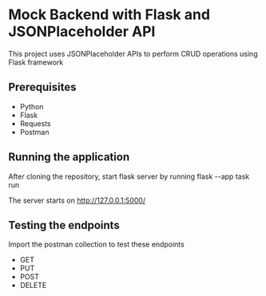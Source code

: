 # Mock Backend with Flask and JSONPlaceholder API
This project uses JSONPlaceholder APIs to perform CRUD operations using Flask framework 

## Prerequisites
- Python 
- Flask
- Requests
- Postman

## Running the application
After cloning the repository, start flask server by running
flask --app task run

The server starts on http://127.0.0.1:5000/

## Testing the endpoints
Import the postman collection to test these endpoints
- GET
- PUT
- POST
- DELETE

  
